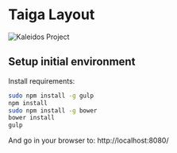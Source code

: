 Taiga Layout
===============

![Kaleidos Project](http://kaleidos.net/static/img/badge.png "Kaleidos Project")

Setup initial environment
-------------------------

Install requirements:

```bash
sudo npm install -g gulp
npm install
sudo npm install -g bower
bower install
gulp
```

And go in your browser to: http://localhost:8080/
